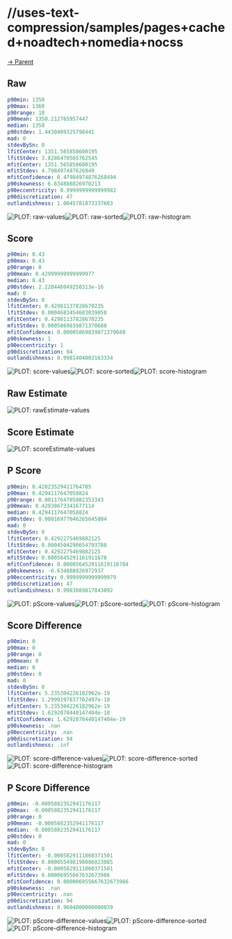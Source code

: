 
# //uses-text-compression/samples/pages+cached+noadtech+nomedia+nocss

[→ Parent](../..)


## Raw


```yaml
p90min: 1350
p90max: 1360
p90range: 10
p90mean: 1350.212765957447
median: 1350
p90stdev: 1.4430489325798441
mad: 0
stdevBySn: 0
lfitCenter: 1351.565850600195
lfitStdev: 3.8286470565762545
mfitCenter: 1351.565850600195
mfitStdev: 4.798497487626849
mfitConfidence: 0.47984974876268494
p90skewness: 6.634888026970213
p90eccentricity: 0.9999999999999982
p90discretization: 47
outlandishness: 1.0045781873337603

```

![PLOT: raw-values](./raw/values.svg)![PLOT: raw-sorted](./raw/sorted.svg)![PLOT: raw-histogram](./raw/histogram.svg)
## Score


```yaml
p90min: 0.43
p90max: 0.43
p90range: 0
p90mean: 0.42999999999999977
median: 0.43
p90stdev: 2.220446049250313e-16
mad: 0
stdevBySn: 0
lfitCenter: 0.42981137828670235
lfitStdev: 0.0004683454603039058
mfitCenter: 0.42981137828670235
mfitStdev: 0.0005869839871370688
mfitConfidence: 0.00005869839871370688
p90skewness: 1
p90eccentricity: 1
p90discretization: 94
outlandishness: 0.9981404002163334

```

![PLOT: score-values](./score/values.svg)![PLOT: score-sorted](./score/sorted.svg)![PLOT: score-histogram](./score/histogram.svg)
## Raw Estimate

![PLOT: rawEstimate-values](./rawEstimate/values.svg)
## Score Estimate

![PLOT: scoreEstimate-values](./scoreEstimate/values.svg)
## P Score


```yaml
p90min: 0.42823529411764705
p90max: 0.4294117647058824
p90range: 0.0011764705882353343
p90mean: 0.42938673341677114
median: 0.4294117647058824
p90stdev: 0.00016977046265645804
mad: 0
stdevBySn: 0
lfitCenter: 0.4292275469882125
lfitStdev: 0.0004504290654793788
mfitCenter: 0.4292275469882125
mfitStdev: 0.0005645291161911678
mfitConfidence: 0.000056452911619116784
p90skewness: -6.634888026972937
p90eccentricity: 0.9999999999999979
p90discretization: 47
outlandishness: 0.9983089817843092

```

![PLOT: pScore-values](./pScore/values.svg)![PLOT: pScore-sorted](./pScore/sorted.svg)![PLOT: pScore-histogram](./pScore/histogram.svg)
## Score Difference


```yaml
p90min: 0
p90max: 0
p90range: 0
p90mean: 0
median: 0
p90stdev: 0
mad: 0
stdevBySn: 0
lfitCenter: 5.235304226182962e-19
lfitStdev: 1.2999197837702497e-18
mfitCenter: 5.235304226182962e-19
mfitStdev: 1.6292078440147404e-18
mfitConfidence: 1.6292078440147404e-19
p90skewness: .nan
p90eccentricity: .nan
p90discretization: 94
outlandishness: .inf

```

![PLOT: score-difference-values](./score-difference/values.svg)![PLOT: score-difference-sorted](./score-difference/sorted.svg)![PLOT: score-difference-histogram](./score-difference/histogram.svg)
## P Score Difference


```yaml
p90min: -0.0005882352941176117
p90max: -0.0005882352941176117
p90range: 0
p90mean: -0.0005882352941176117
median: -0.0005882352941176117
p90stdev: 0
mad: 0
stdevBySn: 0
lfitCenter: -0.0005829111860371501
lfitStdev: 0.000055498198086023085
mfitCenter: -0.0005829111860371501
mfitStdev: 0.00006955667632673966
mfitConfidence: 0.000006955667632673966
p90skewness: .nan
p90eccentricity: .nan
p90discretization: 94
outlandishness: 0.9604000000000039

```

![PLOT: pScore-difference-values](./pScore-difference/values.svg)![PLOT: pScore-difference-sorted](./pScore-difference/sorted.svg)![PLOT: pScore-difference-histogram](./pScore-difference/histogram.svg)